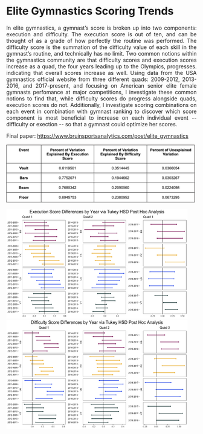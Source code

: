 # Elite Gymnastics Scoring Trends
<div style="text-align: justify">In elite gymnastics, a gymnast’s score is broken up into two components: execution and difficulty. The execution score is out of ten, and can be thought of as a grade of how perfectly the routine was performed. The difficulty score is the summation of the difficulty value of each skill in the gymnast’s routine, and technically has no limit. Two common notions within the gymnastics community are that difficulty scores and execution scores increase as a quad, the four years leading up to the Olympics, progresses. indicating that overall scores increase as well. Using data from the USA gymnastics official website from three different quads: 2009-2012, 2013-2016, and 2017-present, and focusing on American senior elite female gymnasts perfomance at major competitions, I investigate these common notions to find that, while difficulty scores do progress alongside quads, execution scores do not. Additionally, I investigate scoring combinations on each event in combination with gymnast ranking to discover which score component is most beneficial to increase on each individual event -- difficulty or exection -- so that a gymnast could optimize her scores. </div>


Final paper: https://www.bruinsportsanalytics.com/post/elite_gymnastics

<img src="images/variation.png" width="500">

<img src="images/Execution_Comparison.png" width="480" height="290"> <img src="images/Difficulty_Comparison.png" width="480" height="290"> 



